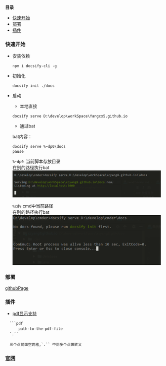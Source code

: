 <!-- START doctoc generated TOC please keep comment here to allow auto update -->
<!-- DON'T EDIT THIS SECTION, INSTEAD RE-RUN doctoc TO UPDATE -->
**目录**

- [快速开始](#%E5%BF%AB%E9%80%9F%E5%BC%80%E5%A7%8B)
- [部署](#%E9%83%A8%E7%BD%B2)
- [插件](#%E6%8F%92%E4%BB%B6)

<!-- END doctoc generated TOC please keep comment here to allow auto update -->

### 快速开始
  - 安装依赖 
      ```
      npm i docsify-cli -g
      ```
  - 初始化
    ``` 
    docsify init ./docs
    ```
  - 启动
    - 本地直接
    ```
    docsify serve D:\develop\workSpace\Yangcx5.github.io
    ```
    - 通过bat
    
    bat内容：
    ```
    docsify serve %~dp0\docs
    pause
    ```
    `%~dp0 `当前脚本存放目录  
    在别的路径执行bat
    ![](../../../file/img/20190818123120.png)  
    
    `%cd%` cmd中当前路径  
    在别的路径执行bat  
    ![](../../../file/img/20190818123105.png)
    
### 部署
   [githubPage](https://docsify.js.org/#/deploy)
   
### 插件
   - [pdf显示支持](https://github.com/lazypanda10117/docsify-pdf-embed)
  ```markdown
    ​```pdf
        path-to-the-pdf-file
    ​`.``
    
    三个点前面空两格,`.`` 中间多个点做转义
```
    
### [官网](https://docsify.js.org/#/quickstart)